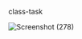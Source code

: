  class-task

 ![Screenshot (278)](https://github.com/swathimuneeswaran/class-task/assets/113039047/4adf6b66-95ef-45df-9b34-df440f5029f8)
